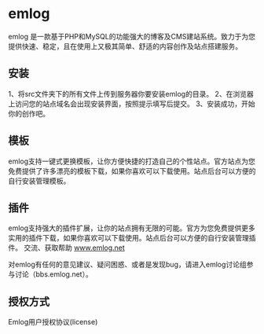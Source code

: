 # emlog

emlog 是一款基于PHP和MySQL的功能强大的博客及CMS建站系统。致力于为您提供快速、稳定，且在使用上又极其简单、舒适的内容创作及站点搭建服务。


## 安装

1、将src文件夹下的所有文件上传到服务器你要安装emlog的目录。
2、在浏览器上访问您的站点域名会出现安装界面，按照提示填写后提交。
3、安装成功，开始你的创作吧。


## 模板

emlog支持一键式更换模板，让你方便快捷的打造自己的个性站点。官方站点为您免费提供了许多漂亮的模板下载，如果你喜欢可以下载使用。站点后台可以方便的自行安装管理模板。

## 插件

emlog支持强大的插件扩展，让你的站点拥有无限的可能。官方为您免费提供更多实用的插件下载，如果你喜欢可以下载使用。站点后台可以方便的自行安装管理插件。
交流、获取帮助 www.emlog.net

对emlog有任何的意见建议、疑问困惑、或者是发现bug，请进入emlog讨论组参与讨论（bbs.emlog.net）。

## 授权方式

Emlog用户授权协议(license)
